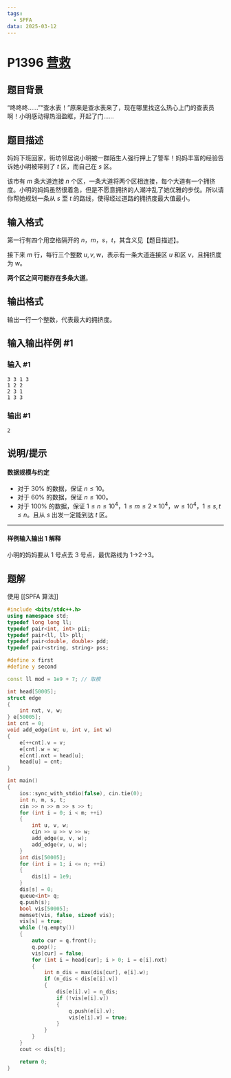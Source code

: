 ```yaml
---
tags:
  - SPFA
data: 2025-03-12
---
```

# P1396 [营救](https://www.luogu.com.cn/problem/P1396)

## 题目背景

“咚咚咚……”“查水表！”原来是查水表来了，现在哪里找这么热心上门的查表员啊！小明感动得热泪盈眶，开起了门……

## 题目描述

妈妈下班回家，街坊邻居说小明被一群陌生人强行押上了警车！妈妈丰富的经验告诉她小明被带到了 $t$ 区，而自己在 $s$ 区。

该市有 $m$ 条大道连接 $n$ 个区，一条大道将两个区相连接，每个大道有一个拥挤度。小明的妈妈虽然很着急，但是不愿意拥挤的人潮冲乱了她优雅的步伐。所以请你帮她规划一条从 $s$ 至 $t$ 的路线，使得经过道路的拥挤度最大值最小。

## 输入格式

第一行有四个用空格隔开的 $n$，$m$，$s$，$t$，其含义见【题目描述】。

接下来 $m$ 行，每行三个整数 $u, v, w$，表示有一条大道连接区 $u$ 和区 $v$，且拥挤度为 $w$。

**两个区之间可能存在多条大道**。

## 输出格式

输出一行一个整数，代表最大的拥挤度。

## 输入输出样例 #1

### 输入 #1

```
3 3 1 3
1 2 2
2 3 1
1 3 3
```

### 输出 #1

```
2
```

## 说明/提示

#### 数据规模与约定

- 对于 $30\%$ 的数据，保证 $n\leq 10$。
- 对于 $60\%$ 的数据，保证 $n\leq 100$。
- 对于 $100\%$ 的数据，保证 $1 \leq n\leq 10^4$，$1 \leq m \leq 2 \times 10^4$，$w \leq 10^4$，$1 \leq s, t \leq n$。且从 $s$ 出发一定能到达 $t$ 区。

--- 

#### 样例输入输出 1 解释

小明的妈妈要从 $1$ 号点去 $3$ 号点，最优路线为 $1$->$2$->$3$。

## 题解

使用 [[SPFA 算法]]

```cpp
#include <bits/stdc++.h>
using namespace std;
typedef long long ll;
typedef pair<int, int> pii;
typedef pair<ll, ll> pll;
typedef pair<double, double> pdd;
typedef pair<string, string> pss;

#define x first
#define y second

const ll mod = 1e9 + 7; // 取模

int head[50005];
struct edge
{
    int nxt, v, w;
} e[50005];
int cnt = 0;
void add_edge(int u, int v, int w)
{
    e[++cnt].v = v;
    e[cnt].w = w;
    e[cnt].nxt = head[u];
    head[u] = cnt;
}

int main()
{
    ios::sync_with_stdio(false), cin.tie(0);
    int n, m, s, t;
    cin >> n >> m >> s >> t;
    for (int i = 0; i < m; ++i)
    {
        int u, v, w;
        cin >> u >> v >> w;
        add_edge(u, v, w);
        add_edge(v, u, w);
    }
    int dis[50005];
    for (int i = 1; i <= n; ++i)
    {
        dis[i] = 1e9;
    }
    dis[s] = 0;
    queue<int> q;
    q.push(s);
    bool vis[50005];
    memset(vis, false, sizeof vis);
    vis[s] = true;
    while (!q.empty())
    {
        auto cur = q.front();
        q.pop();
        vis[cur] = false;
        for (int i = head[cur]; i > 0; i = e[i].nxt)
        {
            int n_dis = max(dis[cur], e[i].w);
            if (n_dis < dis[e[i].v])
            {
                dis[e[i].v] = n_dis;
                if (!vis[e[i].v])
                {
                    q.push(e[i].v);
                    vis[e[i].v] = true;
                }
            }
        }
    }
    cout << dis[t];

    return 0;
}

```